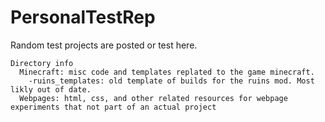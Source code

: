 # PersonalTestRep
Random test projects are posted or test here.

```
Directory info
  Minecraft: misc code and templates replated to the game minecraft.
    -ruins_templates: old template of builds for the ruins mod. Most likly out of date.   
  Webpages: html, css, and other related resources for webpage experiments that not part of an actual project
  
```
